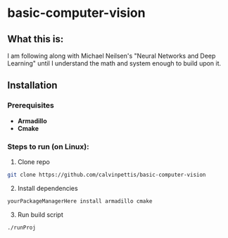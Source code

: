 # basic-computer-vision

## What this is:
I am following along with Michael Neilsen's "Neural Networks and Deep Learning" until I understand the math and system enough to build upon it.

## Installation

### Prerequisites 
- **Armadillo**
- **Cmake**


### Steps to run (on Linux):
1. Clone repo
```bash
git clone https://github.com/calvinpettis/basic-computer-vision
```
2. Install dependencies
```bash
yourPackageManagerHere install armadillo cmake
```
3. Run build script
```bash
./runProj
```
